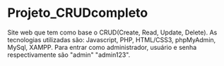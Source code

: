 # Projeto_CRUDcompleto
Site web que tem como base o CRUD(Create, Read, Update, Delete). As tecnologias utilizadas são: Javascript, PHP, HTML/CSS3, phpMyAdmin, MySql, XAMPP. 
Para entrar como administrador, usuário e senha respectivamente são "admin" "admin123".
